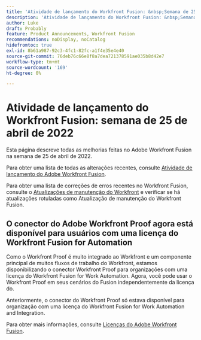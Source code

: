 ```yaml
---
title: 'Atividade de lançamento do Workfront Fusion: &nbsp;Semana de 25 de abril de 2022'
description: 'Atividade de lançamento do Workfront Fusion: &nbsp;Semana de 25 de abril de 2022'
author: Luke
draft: Probably
feature: Product Announcements, Workfront Fusion
recommendations: noDisplay, noCatalog
hidefromtoc: true
exl-id: 8b61a987-92c3-4fc1-82fc-a1f4e35e4e40
source-git-commit: 76deb76c66e8f8a7dea721378591ae035b8d42e7
workflow-type: tm+mt
source-wordcount: '169'
ht-degree: 0%

---
```


# Atividade de lançamento do Workfront Fusion: semana de 25 de abril de 2022

Esta página descreve todas as melhorias feitas no Adobe Workfront Fusion na semana de 25 de abril de 2022.

Para obter uma lista de todas as alterações recentes, consulte [Atividade de lançamento do Adobe Workfront Fusion](../../../product-announcements/product-releases/fusion-release-activity/fusion-release-activity.md).

Para obter uma lista de correções de erros recentes no Workfront Fusion, consulte o [Atualizações de manutenção do Workfront](https://experienceleague.adobe.com/docs/workfront-known-issues/releases/current-updates.html) e verificar se há atualizações rotuladas como Atualização de manutenção do Workfront Fusion.

## O conector do Adobe Workfront Proof agora está disponível para usuários com uma licença do Workfront Fusion for Automation

Como o Workfront Proof é muito integrado ao Workfront e um componente principal de muitos fluxos de trabalho do Workfront, estamos disponibilizando o conector Workfront Proof para organizações com uma licença do Workfront Fusion for Work Automation. Agora, você pode usar o Workfront Proof em seus cenários do Fusion independentemente da licença do.

Anteriormente, o conector do Workfront Proof só estava disponível para organização com uma licença do Workfront Fusion for Work Automation and Integration.

Para obter mais informações, consulte [Licenças do Adobe Workfront Fusion](../../../workfront-fusion/get-started/license-automation-vs-integration.md).
